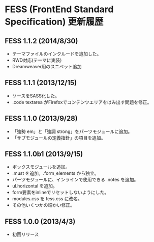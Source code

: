 
# FESS (FrontEnd Standard Specification) 更新履歴

## FESS 1.1.2 (2014/8/30)

- テーマファイルのインクルードを追加した。
- RWD対応(テーマに実装)
- Dreamweaver用のスニペット追加


## FESS 1.1.1 (2013/12/15)

- ソースをSASS化した。
- .code textarea がFirefoxでコンテンツエリアをはみ出す問題を修正。


## FESS 1.1.0 (2013/9/28)

- 「強勢 em」と「強調 strong」をパーツモジュールに追加。
- 「サブモジュールの定義指針」の項目を追加。


## FESS 1.1.0b1 (2013/9/15)

- ボックスモジュールを追加。
- .must を追加。.form_elements から独立。
- パーツモジュールに、インラインで使用できる .notes を追加。
- ul.horizontal を追加。
- form要素をinlineでリセットしないようにした。
- modules.css を fess.css に改名。
- その他いくつかの細かい修正。


## FESS 1.0.0 (2013/4/3)

- 初回リリース

